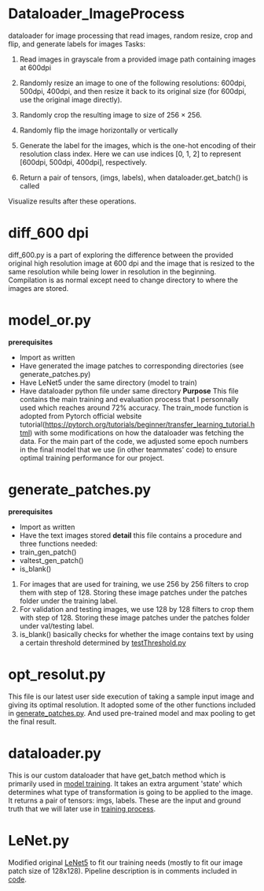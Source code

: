 # Dataloader_ImageProcess
dataloader for image processing that read images, random resize, crop and flip, and generate labels for images
Tasks:
1. Read images in grayscale from a provided image path containing images at 600dpi
2. Randomly resize an image to one of the following resolutions: 600dpi, 500dpi,
   400dpi, and then resize it back to its original size (for 600dpi, use the original
   image directly).
   
3. Randomly crop the resulting image to size of 256 × 256.
4. Randomly flip the image horizontally or vertically
5. Generate the label for the images, which is the one-hot encoding of their resolution
   class index. Here we can use indices [0, 1, 2] to represent [600dpi, 500dpi, 400dpi],
   respectively.
6. Return a pair of tensors, (imgs, labels), when dataloader.get_batch() is called

Visualize results after these operations.

# diff_600 dpi
diff_600.py is a part of exploring the difference between the provided original high resolution image at 600 dpi and the image that is resized to the same resolution while being lower in resolution in the beginning. 
Compilation is as normal except need to change directory to where the images are stored. 

# model_or.py
**prerequisites**

* Import as written
* Have generated the image patches to corresponding directories (see generate_patches.py)
* Have LeNet5 under the same directory (model to train)
* Have dataloader python file under same directory
**Purpose**
This file contains the main training and evaluation process that I personnally used which reaches around 72% accuracy. 
The train_mode function is adopted from Pytorch official website tutorial(https://pytorch.org/tutorials/beginner/transfer_learning_tutorial.html) with some modifications on how the dataloader was fetching the data. 
For the main part of the code, we adjusted some epoch numbers in the final model that we use (in other teammates' code) to ensure optimal training performance for our project. 

# generate_patches.py
**prerequisites**

* Import as written
* Have the text images stored
**detail**
this file contains a procedure and three functions needed: 
* train_gen_patch()
* valtest_gen_patch()
* is_blank()
1. For images that are used for training, we use 256 by 256 filters to crop them with step of 128. Storing these image patches under the patches folder under the training label. 
2. For validation and testing images, we use 128 by 128 filters to crop them with step of 128. Storing these image patches under the patches folder under val/testing label.
3. is_blank() basically checks for whether the image contains text by using a certain threshold determined by [testThreshold.py](/testThreshold.py)
# opt_resolut.py 
This file is our latest user side execution of taking a sample input image and giving its optimal resolution. It adopted some of the other functions included in [generate_patches.py](/generate_patches.py). And used pre-trained model and max pooling to get the final result.

# dataloader.py
This is our custom dataloader that have get_batch method which is primarily used in [model training](/model_or.py). It takes an extra argument 'state' which determines what type of transformation is going to be applied to the image. It returns a pair of tensors: imgs, labels. These are the input and ground truth that we will later use in [training process](/mode_or.py).

# LeNet.py
Modified original [LeNet5](https://github.com/activatedgeek/LeNet-5/blob/master/lenet.py) to fit our training needs (mostly to fit our image patch size of 128x128). Pipeline description is in comments included in [code](/LeNet.py).
